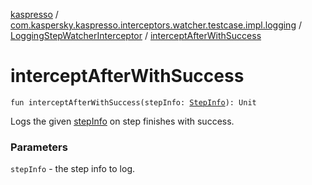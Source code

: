 [kaspresso](../../index.md) / [com.kaspersky.kaspresso.interceptors.watcher.testcase.impl.logging](../index.md) / [LoggingStepWatcherInterceptor](index.md) / [interceptAfterWithSuccess](./intercept-after-with-success.md)

# interceptAfterWithSuccess

`fun interceptAfterWithSuccess(stepInfo: `[`StepInfo`](../../com.kaspersky.kaspresso.testcases.models.info/-step-info/index.md)`): Unit`

Logs the given [stepInfo](intercept-after-with-success.md#com.kaspersky.kaspresso.interceptors.watcher.testcase.impl.logging.LoggingStepWatcherInterceptor$interceptAfterWithSuccess(com.kaspersky.kaspresso.testcases.models.info.StepInfo)/stepInfo) on step finishes with success.

### Parameters

`stepInfo` - the step info to log.